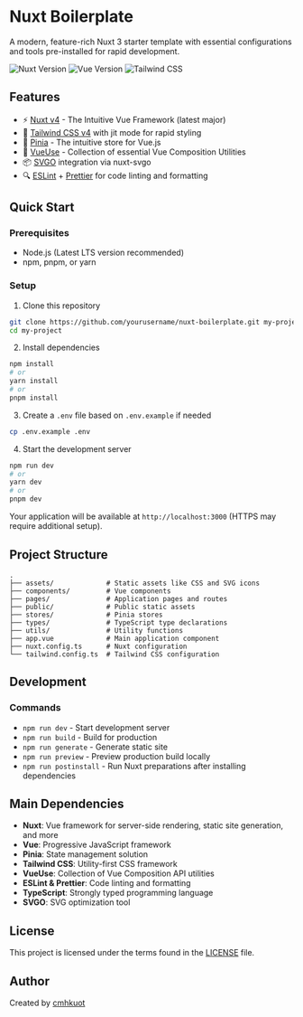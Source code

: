 # Nuxt Boilerplate

A modern, feature-rich Nuxt 3 starter template with essential configurations and tools pre-installed for rapid development.

![Nuxt Version](https://img.shields.io/badge/Nuxt-latest-00DC82)
![Vue Version](https://img.shields.io/badge/Vue-latest-4FC08D)
![Tailwind CSS](https://img.shields.io/badge/Tailwind_CSS-4.1.x-38B2AC)

## Features

- ⚡️ [Nuxt v4](https://nuxt.com/) - The Intuitive Vue Framework (latest major)
- 💨 [Tailwind CSS v4](https://tailwindcss.com/) with jit mode for rapid styling
- 🍍 [Pinia](https://pinia.vuejs.org/) - The intuitive store for Vue.js
- 🧩 [VueUse](https://vueuse.org/) - Collection of essential Vue Composition Utilities
- 📦 [SVGO](https://github.com/svg/svgo) integration via nuxt-svgo
- 🔍 [ESLint](https://eslint.org/) + [Prettier](https://prettier.io/) for code linting and formatting

## Quick Start

### Prerequisites

- Node.js (Latest LTS version recommended)
- npm, pnpm, or yarn

### Setup

1. Clone this repository

```bash
git clone https://github.com/yourusername/nuxt-boilerplate.git my-project
cd my-project
```

2. Install dependencies

```bash
npm install
# or
yarn install
# or
pnpm install
```

3. Create a `.env` file based on `.env.example` if needed

```bash
cp .env.example .env
```

4. Start the development server

```bash
npm run dev
# or
yarn dev
# or
pnpm dev
```

Your application will be available at `http://localhost:3000` (HTTPS may require additional setup).

## Project Structure

```
.
├── assets/             # Static assets like CSS and SVG icons
├── components/         # Vue components
├── pages/              # Application pages and routes
├── public/             # Public static assets
├── stores/             # Pinia stores
├── types/              # TypeScript type declarations
├── utils/              # Utility functions
├── app.vue             # Main application component
├── nuxt.config.ts      # Nuxt configuration
└── tailwind.config.ts  # Tailwind CSS configuration
```

## Development

### Commands

- `npm run dev` - Start development server
- `npm run build` - Build for production
- `npm run generate` - Generate static site
- `npm run preview` - Preview production build locally
- `npm run postinstall` - Run Nuxt preparations after installing dependencies

## Main Dependencies

- **Nuxt**: Vue framework for server-side rendering, static site generation, and more
- **Vue**: Progressive JavaScript framework
- **Pinia**: State management solution
- **Tailwind CSS**: Utility-first CSS framework
- **VueUse**: Collection of Vue Composition API utilities
- **ESLint & Prettier**: Code linting and formatting
- **TypeScript**: Strongly typed programming language
- **SVGO**: SVG optimization tool

## License

This project is licensed under the terms found in the [LICENSE](./LICENSE) file.

## Author


Created by [cmhkuot](https://github.com/cmhkuot)

